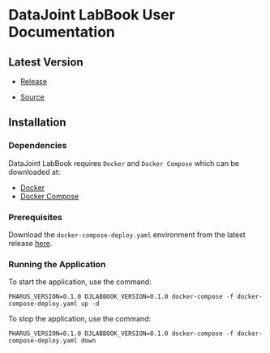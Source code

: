 # DataJoint LabBook User Documentation 

## Latest Version

+ [Release](https://github.com/datajoint/datajoint-labbook/releases/latest)

+ [Source](https://github.com/datajoint/datajoint-labbook)

## Installation

### Dependencies

DataJoint LabBook requires `Docker` and `Docker Compose` which can be downloaded at:

+ [Docker](https://docs.docker.com/get-docker/)
+ [Docker Compose](https://docs.docker.com/compose/install/)

### Prerequisites

Download the `docker-compose-deploy.yaml` environment from the latest release
[here](https://github.com/datajoint/datajoint-labbook/releases/latest/download/docker-compose-deploy.yaml).

### Running the Application

To start the application, use the command:

```console
PHARUS_VERSION=0.1.0 DJLABBOOK_VERSION=0.1.0 docker-compose -f docker-compose-deploy.yaml up -d
```

To stop the application, use the command:

```console
PHARUS_VERSION=0.1.0 DJLABBOOK_VERSION=0.1.0 docker-compose -f docker-compose-deploy.yaml down
```